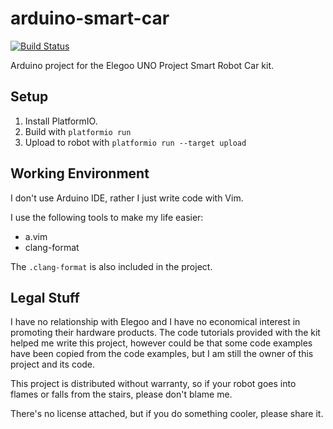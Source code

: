 # arduino-smart-car

[![Build Status](https://travis-ci.org/miquelbeltran/arduino-smart-car.svg?branch=master)](https://travis-ci.org/miquelbeltran/arduino-smart-car)

Arduino project for the Elegoo UNO Project Smart Robot Car kit.

## Setup

1. Install PlatformIO.
2. Build with `platformio run`
3. Upload to robot with `platformio run --target upload`

## Working Environment

I don't use Arduino IDE, rather I just write code with Vim.

I use the following tools to make my life easier:

- a.vim
- clang-format

The `.clang-format` is also included in the project.

## Legal Stuff

I have no relationship with Elegoo and I have no economical interest in promoting their hardware products. The code tutorials provided with the kit helped me write this project, however could be that some code examples have been copied from the code examples, but I am still the owner of this project and its code.

This project is distributed without warranty, so if your robot goes into flames or falls from the stairs, please don't blame me.

There's no license attached, but if you do something cooler, please share it.
